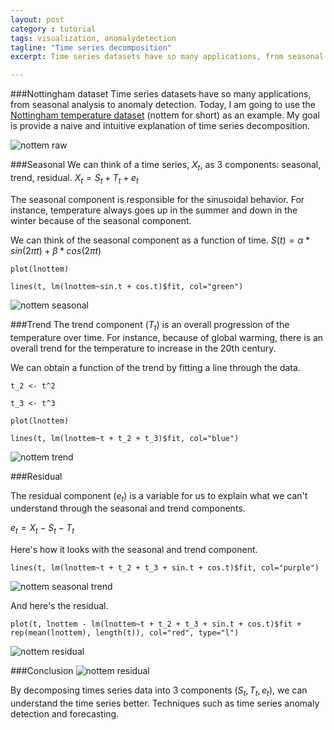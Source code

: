 ```yaml
---
layout: post
category : tutorial
tags: visualization, anomalydetection
tagline: "Time series decomposition"
excerpt: Time series datasets have so many applications, from seasonal analysis to anomaly detection. Today, I am going to use the Nottingham temperature dataset as an example. My goal is provide a naive and intuitive explanation of time series decomposition.

---
```


###Nottingham dataset
Time series datasets have so many applications, from seasonal analysis to anomaly detection. Today, I am going to use the [Nottingham temperature dataset](https://stat.ethz.ch/R-manual/R-devel/library/datasets/html/nottem.html) (nottem for short) as an example. My goal is provide a naive and intuitive explanation of time series decomposition.

![nottem raw]({{site.imgrepo}}/nottem_raw.png)

###Seasonal
We can think of a time series, $X_t$, as 3 components: seasonal, trend, residual. $X_t = S_t + T_t + e_t$

The seasonal component is responsible for the sinusoidal behavior. For instance, temperature always goes up in the summer and down in the winter because of the seasonal component. 

We can think of the seasonal component as a function of time. $S(t) = \alpha * sin(2\pi t) + \beta * cos(2\pi t)$

`plot(lnottem)`

`lines(t, lm(lnottem~sin.t + cos.t)$fit, col="green")`

![nottem seasonal]({{site.imgrepo}}/nottem_seasonal.png)

###Trend
The trend component ($T_t$) is an overall progression of the temperature over time. For instance, because of global warming, there is an overall trend for the temperature to increase in the 20th century.

We can obtain a function of the trend by fitting a line through the data. 

`t_2 <- t^2`

`t_3 <- t^3`

`plot(lnottem)`

`lines(t, lm(lnottem~t + t_2 + t_3)$fit, col="blue")`

![nottem trend]({{site.imgrepo}}/nottem_trend.png)

###Residual

The residual component ($e_t$) is a variable for us to explain what we can't understand through the seasonal and trend components.

$e_t = X_t - S_t - T_t$

Here's how it looks with the seasonal and trend component.

`lines(t, lm(lnottem~t + t_2 + t_3 + sin.t + cos.t)$fit, col="purple")`

![nottem seasonal trend]({{site.imgrepo}}/nottem_seasonal_trend.png)

And here's the residual.

`plot(t, lnottem - lm(lnottem~t + t_2 + t_3 + sin.t + cos.t)$fit + rep(mean(lnottem), length(t)), col="red", type="l")`

![nottem residual]({{site.imgrepo}}/nottem_residual.png)

###Conclusion
![nottem residual]({{site.imgrepo}}/nottem_stl.png)

By decomposing times series data into 3 components ($S_t, T_t, e_t$), we can understand the time series better. Techniques such as time series anomaly detection and forecasting.

